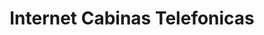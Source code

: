 ---
title: "Internet Cabinas Telefonicas"
url: /guayaquil/internet-cabinas-telefonicas/
shop: Allgemein
---